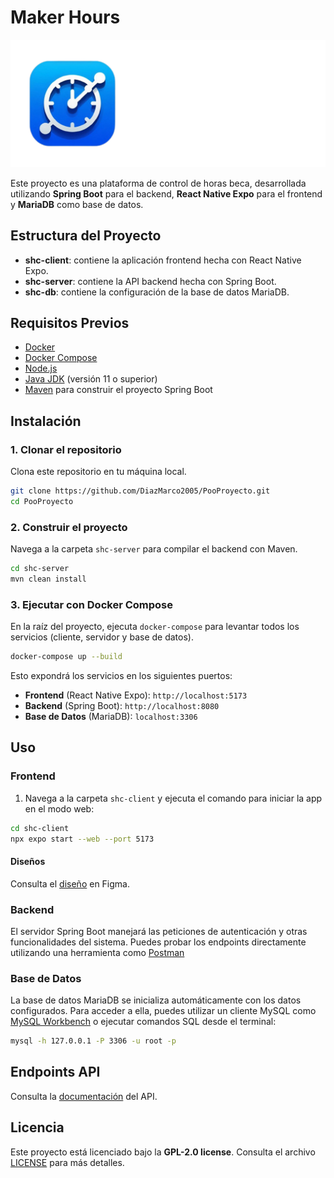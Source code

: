 # Maker Hours

![logo.png](https://github.com/DiazMarco2005/PooProyecto/blob/main/DesignProcess/banding/logotxt.png)

Este proyecto es una plataforma de control de horas beca, desarrollada utilizando **Spring Boot** para el backend, **React Native Expo** para el frontend y **MariaDB** como base de datos.

## Estructura del Proyecto

- **shc-client**: contiene la aplicación frontend hecha con React Native Expo.
- **shc-server**: contiene la API backend hecha con Spring Boot.
- **shc-db**: contiene la configuración de la base de datos MariaDB.

## Requisitos Previos

- [Docker](https://www.docker.com/)
- [Docker Compose](https://docs.docker.com/compose/)
- [Node.js](https://nodejs.org/)
- [Java JDK](https://www.oracle.com/java/technologies/javase-jdk11-downloads.html) (versión 11 o superior)
- [Maven](https://maven.apache.org/) para construir el proyecto Spring Boot

## Instalación

### 1. Clonar el repositorio
Clona este repositorio en tu máquina local.

```bash
git clone https://github.com/DiazMarco2005/PooProyecto.git
cd PooProyecto
```

### 2. Construir el proyecto

Navega a la carpeta `shc-server` para compilar el backend con Maven.

```bash
cd shc-server
mvn clean install
```

### 3. Ejecutar con Docker Compose

En la raíz del proyecto, ejecuta `docker-compose` para levantar todos los servicios (cliente, servidor y base de datos).

```bash
docker-compose up --build
```

Esto expondrá los servicios en los siguientes puertos:

- **Frontend** (React Native Expo): `http://localhost:5173`
- **Backend** (Spring Boot): `http://localhost:8080`
- **Base de Datos** (MariaDB): `localhost:3306`

## Uso

### Frontend

1. Navega a la carpeta `shc-client` y ejecuta el comando para iniciar la app en el modo web:

```bash
cd shc-client
npx expo start --web --port 5173
```

#### Diseños

Consulta el [diseño](https://www.figma.com/design/KfhdDIbVsgEq5CshWKiQGE/Poo-Design?node-id=0-1&t=tpAWg9Y4jsWk1zBB-1) en Figma.

### Backend

El servidor Spring Boot manejará las peticiones de autenticación y otras funcionalidades del sistema. Puedes probar los endpoints directamente utilizando una herramienta como [Postman](https://www.postman.com/)

### Base de Datos

La base de datos MariaDB se inicializa automáticamente con los datos configurados. Para acceder a ella, puedes utilizar un cliente MySQL como [MySQL Workbench](https://www.mysql.com/products/workbench/) o ejecutar comandos SQL desde el terminal:

```bash
mysql -h 127.0.0.1 -P 3306 -u root -p
```

## Endpoints API

Consulta la [documentación](https://github.com/DiazMarco2005/PooProyecto/blob/main/shc-server/src/main/java/com/shc/shc_server/controller/reference.md) del API.

## Licencia

Este proyecto está licenciado bajo la **GPL-2.0 license**. Consulta el archivo [LICENSE](https://github.com/DiazMarco2005/PooProyecto/blob/main/LICENSE) para más detalles.